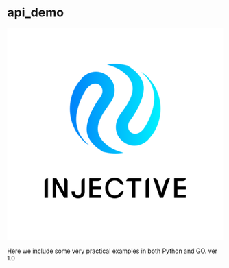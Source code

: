 # api_demo
![](./logos/Logo_stacked_Brand_Black_with_space.png)

Here we include some very practical examples in both Python and GO. 
ver 1.0
